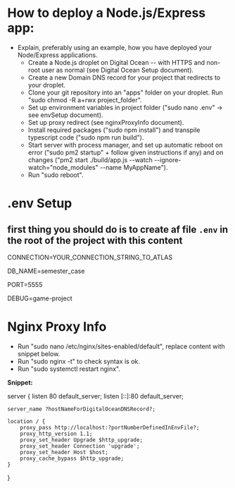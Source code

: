 How to deploy a Node.js/Express app:
===============================

- Explain, preferably using an example, how you have deployed your Node/Express applications.
	- Create a Node.js droplet on Digital Ocean -- with HTTPS and non-root user as normal (see Digital Ocean Setup document).
	- Create a new Domain DNS record for your project that redirects to your droplet.
	- Clone your git repository into an "apps" folder on your droplet. Run "sudo chmod -R a+rwx project_folder".
	- Set up environment variables in project folder ("sudo nano .env" -> see envSetup document).
	- Set up proxy redirect (see nginxProxyInfo document).
	- Install required packages ("sudo npm install") and transpile typescript code ("sudo npm run build").
	- Start server with process manager, and set up automatic reboot on error ("sudo pm2 startup" + follow given instructions if any) and on changes ("pm2 start ./build/app.js --watch --ignore-watch="node_modules" --name MyAppName").
	- Run "sudo reboot".


.env Setup
======================

## first thing you should do is to create af file `.env` in the root of the project with this content

CONNECTION=YOUR_CONNECTION_STRING_TO_ATLAS

DB_NAME=semester_case

PORT=5555

DEBUG=game-project


Nginx Proxy Info
========================

- Run "sudo nano /etc/nginx/sites-enabled/default", replace content with snippet below.
- Run "sudo nginx -t" to check syntax is ok.
- Run "sudo systemctl restart nginx".

**Snippet:**

server {
	listen 80 default_server;
	listen [::]:80 default_server;

	server_name ?hostNameForDigitalOceanDNSRecord?;

	location / {
		proxy_pass http://localhost:?portNumberDefinedInEnvFile?;
		proxy_http_version 1.1;
		proxy_set_header Upgrade $http_upgrade;
		proxy_set_header Connection 'upgrade';
		proxy_set_header Host $host;
		proxy_cache_bypass $http_upgrade;
	}
}
